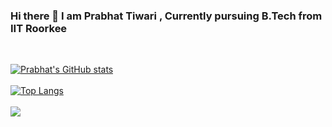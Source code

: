 ### Hi there 👋 I am Prabhat Tiwari , Currently pursuing B.Tech from IIT Roorkee
<br>

[![Prabhat's GitHub stats](https://github-readme-stats.vercel.app/api?username=Prabhat0602-source&count_private=true&show_icons=true&theme=radical)](https://github.com/anuraghazra/github-readme-stats)<br><br>
[![Top Langs](https://github-readme-stats.vercel.app/api/top-langs/?username=Prabhat0602-source&layout=compact&theme=radical)](https://github.com/anuraghazra/github-readme-stats)<br><br>
![](https://komarev.com/ghpvc/?username=Prabhat0602-source&color=green)


